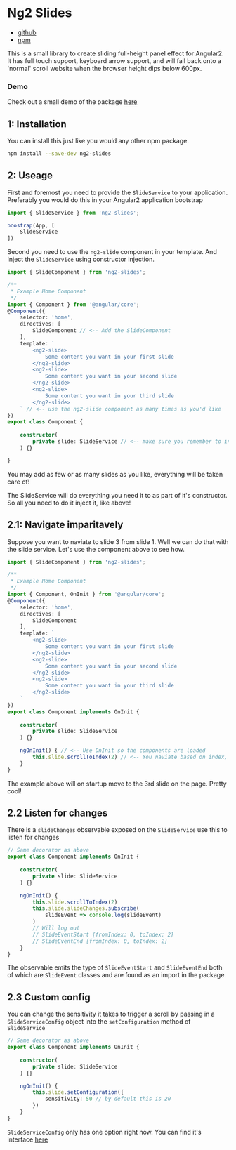 # Ng2 Slides

- [github](https://github.com/spittal/ng2-slides)
- [npm](https://www.npmjs.com/package/ng2-slides)

This is a small library to create sliding full-height panel effect for Angular2. It has full touch support, keyboard arrow support, and will fall back onto a 'normal' scroll website when the browser height dips below 600px.

### Demo
Check out a small demo of the package [here](https://spittal.github.io/ng2-slides/public/index.html)

## 1: Installation

You can install this just like you would any other npm package.
```bash
npm install --save-dev ng2-slides
```

## 2: Useage

First and foremost you need to provide the `SlideService` to your application. Preferably you would do this in your Angular2 application bootstrap
```typescript
import { SlideService } from 'ng2-slides';

boostrap(App, [
	SlideService
])
```

Second you need to use the `ng2-slide` component in your template. And Inject the `SlideService` using constructor injection.
```typescript
import { SlideComponent } from 'ng2-slides';

/**
 * Example Home Component
 */
import { Component } from '@angular/core';
@Component({
	selector: 'home',
	directives: [
		SlideComponent // <-- Add the SlideComponent
	],
	template: `
		<ng2-slide>
			Some content you want in your first slide
		</ng2-slide>
		<ng2-slide>
			Some content you want in your second slide
		</ng2-slide>
		<ng2-slide>
			Some content you want in your third slide
		</ng2-slide>
	` // <-- use the ng2-slide component as many times as you'd like
})
export class Component {
	
	constructor(
		private slide: SlideService // <-- make sure you remember to inject the slide service.
	) {}

}
```
You may add as few or as many slides as you like, everything will be taken care of!

The SlideService will do everything you need it to as part of it's constructor. So all you need to do it inject it, like above!

## 2.1: Navigate imparitavely

Suppose you want to naviate to slide 3 from slide 1. Well we can do that with the slide service. Let's use the component above to see how.

```typescript
import { SlideComponent } from 'ng2-slides';

/**
 * Example Home Component
 */
import { Component, OnInit } from '@angular/core';
@Component({
	selector: 'home',
	directives: [
		SlideComponent
	],
	template: `
		<ng2-slide>
			Some content you want in your first slide
		</ng2-slide>
		<ng2-slide>
			Some content you want in your second slide
		</ng2-slide>
		<ng2-slide>
			Some content you want in your third slide
		</ng2-slide>
	`
})
export class Component implements OnInit {
	
	constructor(
		private slide: SlideService
	) {}

	ngOnInit() { // <-- Use OnInit so the components are loaded
		this.slide.scrollToIndex(2) // <-- You naviate based on index, so it starts at 0.
	}
}
```

The example above will on startup move to the 3rd slide on the page. Pretty cool!

## 2.2 Listen for changes

There is a `slideChanges` observable exposed on the `SlideService` use this to listen for changes
```typescript
// Same decorator as above
export class Component implements OnInit {
	
	constructor(
		private slide: SlideService
	) {}

	ngOnInit() {
		this.slide.scrollToIndex(2)
		this.slide.slideChanges.subscribe( 
			slideEvent => console.log(slideEvent)
		)
		// Will log out
		// SlideEventStart {fromIndex: 0, toIndex: 2}
		// SlideEventEnd {fromIndex: 0, toIndex: 2}
	}
}
```
The observable emits the type of `SlideEventStart` and `SlideEventEnd` both of which are `SlideEvent` classes and are found as an import in the package.

## 2.3 Custom config

You can change the sensitivity it takes to trigger a scroll by passing in a `SlideServiceConfig` object into the `setConfiguration` method of `SlideService`

```typescript
// Same decorator as above
export class Component implements OnInit {
	
	constructor(
		private slide: SlideService
	) {}

	ngOnInit() {
		this.slide.setConfiguration({
			sensitivity: 50 // by default this is 20
		})
	}
}
```

`SlideServiceConfig` only has one option right now. You can find it's interface [here](https://github.com/Spittal/ng2-slides/blob/master/src/services/slide-service.config.ts)